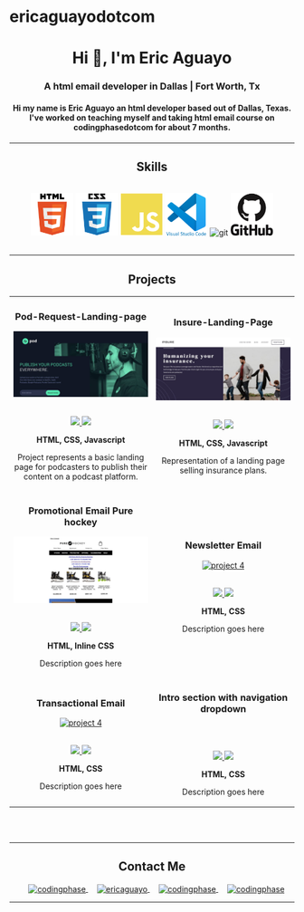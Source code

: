 
# ericaguayodotcom

<div id="" align="center">
 <!--  <img src="https://raw.githubusercontent.com/joesantosgarcia/joesantosgarcia/main/assets/joebanner.jpg" width="100%"/> -->
</div>
<h1 align="center">Hi 👋, I'm Eric Aguayo</h1>
<h3 align="center">A html email developer in Dallas | Fort Worth, Tx</h3>
<h4 align="center">Hi my name is Eric Aguayo an html developer based out of Dallas, Texas. I've worked on teaching myself and taking html email course on codingphasedotcom for about 7 months.</h4>

<hr>


<!-- TECHS -->

<h2 align="center">Skills</h2>

<div align="center">
                <br>
                    <div align="center" >  
                      <img src="https://raw.githubusercontent.com/devicons/devicon/master/icons/html5/html5-original-wordmark.svg" alt="html5" width="75" height="75"/> 
			<img src="https://raw.githubusercontent.com/devicons/devicon/master/icons/css3/css3-original-wordmark.svg" alt="css3" width="75" height="75"/>
                      <img src="https://raw.githubusercontent.com/devicons/devicon/1119b9f84c0290e0f0b38982099a2bd027a48bf1/icons/javascript/javascript-plain.svg" alt="Javascript" width="75" height="75"/>
<!--                       <img src="https://raw.githubusercontent.com/devicons/devicon/1119b9f84c0290e0f0b38982099a2bd027a48bf1/icons/wordpress/wordpress-plain-wordmark.svg" alt="css3" width="75" height="75"/> -->
                     <img src="https://raw.githubusercontent.com/devicons/devicon/1119b9f84c0290e0f0b38982099a2bd027a48bf1/icons/vscode/vscode-original-wordmark.svg" alt="vscode" width="75" height="75"/>
                      <img src="https://www.vectorlogo.zone/logos/git-scm/git-scm-icon.svg" alt="git" width="75" height="75"/> 
			<img src="https://raw.githubusercontent.com/devicons/devicon/1119b9f84c0290e0f0b38982099a2bd027a48bf1/icons/github/github-original-wordmark.svg" alt="github" width="75" height="75" />
        	</div>
</div>

<br>
<hr>

<!-- PROJECTS -->

<h2 align="center">Projects</h2>
<div align="center">
	<table>
		<tr>
			<td width="50%">
				<h3 align="center">Pod-Request-Landing-page</h3>
				<div align="center">  
					<a href='https://frontendmentor-pod-request-access.vercel.app/' target="_blank">
						<img src="https://github.com/EricAguayo90/ericaguayodotcom/blob/main/assets/project1.jpg?raw=true" alt="project 1" height="100%" />
					</a>
					<br>
					<br>
					<p>
						<a href="https://github.com/EricAguayo90/frontendmentor-pod-request-access" target="_blank">
							<img src="https://img.shields.io/badge/Repo-lightgrey?style=for-the-badge&logo=github"/>
						</a>  
						<a href="https://frontendmentor-pod-request-access.vercel.app/" target="_blank">
              <img src="https://img.shields.io/badge/Live-lightgrey?style=for-the-badge&color=0892d0"/>
						</a>
					</p>
					<p><strong>HTML, CSS, Javascript</strong></p>
          				<p>
						Project represents a basic landing page for podcasters to publish their content on a podcast platform.
					</p>
				</div>
			</td>
			<td width="50%">
				<h3 align="center">Insure-Landing-Page</h3>
				<div align="center" >  
					<a href='https://frontendmentor-insure-landing-page.vercel.app/' target="_blank">
						<img src="https://github.com/EricAguayo90/ericaguayodotcom/blob/main/assets/project2.jpg?raw=true" alt="project 2" height="100%" />
					</a>
					<br>
					<br>
					<p>
						<a href="https://github.com/EricAguayo90/frontendmentor-insure-landing-page" target="_blank">
							<img src="https://img.shields.io/badge/Repo-lightgrey?style=for-the-badge&logo=github"/>
						</a>  
						<a href="https://frontendmentor-insure-landing-page.vercel.app/" target="_blank">
							<img src="https://img.shields.io/badge/Live-lightgrey?style=for-the-badge&color=0892d0"/>
						</a>	
					</p>
					 <p><strong>HTML, CSS, Javascript</strong></p>
					<p>Representation of a landing page selling insurance plans.</p>
				</div>
			</td>
        </tr>
	    <tr>
            <td width="50%">
                <h3 align="center">Promotional Email Pure hockey</h3>
                <div align="center" >  
                    <a href='https://ericaguayo.com' target="_blank">
                        <img src="https://github.com/EricAguayo90/ericaguayodotcom/blob/main/assets/Screenshot%202022-07-23%20at%2012-04-41%20Pure%20hockey%20email%20clone.jpg?raw=true" alt="project 3" height="100%" />
                    </a>
                    <br>
                    <br>
                    <p>
                        <a href="https://ericaguayo.com" target="_blank">
				<img src="https://img.shields.io/badge/Repo-lightgrey?style=for-the-badge&logo=github"/>
			</a>  
			<a href="https://ericaguayo.com" target="_blank">
				<img src="https://img.shields.io/badge/Live-lightgrey?style=for-the-badge&color=0892d0"/>
			</a>
                    </p>
                    <p><strong>HTML, Inline CSS</strong></p>
		    <p>Description goes here</p>
                </div>
            </td>
            <td width="50%">
                <h3 align="center">Newsletter Email</h3>
                <div align="center">  
                    <a href='https://img.shields.io/badge/Live-lightgrey?style=for-the-badge&color=0892d0' target="_blank">
                        <img src="https://github.com/EricAguayo90/ericaguayodotcom/blob/main/assets/Marriot-newsletter-screenshot-canva.png?raw=true" alt="project 4" height="100%" />
                    </a>
                    <br>
                    <br>
                    <p>
                        <a href="https://ericaguayo.com" target="_blank">
							<img src="https://img.shields.io/badge/Repo-lightgrey?style=for-the-badge&logo=github"/>
						</a>  
						<a href="https://ericaguayo.com" target="_blank">
							<img src="https://img.shields.io/badge/Live-lightgrey?style=for-the-badge&color=0892d0"/>
						</a>	
                    </p>
                    <p><strong>HTML, CSS</strong></p>
		    <p>Description goes here</p>
                </div>	
            </td>
	</tr>
	<tr>
		<td width="50%">
                <h3 align="center">Transactional Email</h3>
                <div align="center">  
                    <a href='https://img.shields.io/badge/Live-lightgrey?style=for-the-badge&color=0892d0' target="_blank">
                        <img src="https://github.com/EricAguayo90/ericaguayodotcom/blob/main/assets/transactional-email-5.png?raw=true" alt="project 4" height="100%" />
                    </a>
                    <br>
                    <br>
                    <p>
                        <a href="https://ericaguayo.com" target="_blank">
							<img src="https://img.shields.io/badge/Repo-lightgrey?style=for-the-badge&logo=github"/>
						</a>  
						<a href="https://ericaguayo.com" target="_blank">
							<img src="https://img.shields.io/badge/Live-lightgrey?style=for-the-badge&color=0892d0"/>
						</a>	
                    </p>
                    <p><strong>HTML, CSS</strong></p>
		    <p>Description goes here</p>
                </div>	
            </td>
		<td width="50%">
                <h3 align="center">Intro section with navigation dropdown</h3>
                <div align="center">  
                    <a href='https://img.shields.io/badge/Live-lightgrey?style=for-the-badge&color=0892d0' target="_blank">
<!--                         <img src="https://github.com/EricAguayo90/ericaguayodotcom/blob/main/assets/transactional-email-5.png?raw=true" alt="project 4" height="100%" /> -->
                    </a>
                    <br>
                    <br>
                    <p>
                        <a href="https://ericaguayo.com" target="_blank">
							<img src="https://img.shields.io/badge/Repo-lightgrey?style=for-the-badge&logo=github"/>
						</a>  
						<a href="https://ericaguayo.com" target="_blank">
							<img src="https://img.shields.io/badge/Live-lightgrey?style=for-the-badge&color=0892d0"/>
						</a>	
                    </p>
                    <p><strong>HTML, CSS</strong></p>
		    <p>Description goes here</p>
                </div>	
            </td>
	</tr>
</table>
</div>
<br />
<br />
<hr>


<!-- SOCIALS -->

<h2 align="center">Contact Me</h2>
<p align="center">
	&nbsp&nbsp&nbsp
	<a href="https://twitter.com/DevEric90" target="_blank">
	<img align="center" src="https://raw.githubusercontent.com/rahuldkjain/github-profile-readme-generator/master/src/images/icons/Social/twitter.svg" alt="codingphase" height="30" width="40" />
	</a>&nbsp&nbsp&nbsp
<a href="https://www.linkedin.com/in/eric-aguayo-513693184" target="_blank">
<img align="center" src="https://raw.githubusercontent.com/rahuldkjain/github-profile-readme-generator/master/src/images/icons/Social/linked-in-alt.svg" alt="ericaguayo" height="30" width="40" />
</a>&nbsp&nbsp&nbsp
<a href="https://instagram.com/codingphase" target="_blank">
<img align="center" src="https://raw.githubusercontent.com/rahuldkjain/github-profile-readme-generator/master/src/images/icons/Social/instagram.svg" alt="codingphase" height="30" width="40" />
</a>&nbsp&nbsp&nbsp
<a href="https://www.youtube.com/channel/UCNCnVb3IOFZO8d_tBJYfsAA" target="_blank">
<img align="center" src="https://raw.githubusercontent.com/rahuldkjain/github-profile-readme-generator/master/src/images/icons/Social/youtube.svg" alt="codingphase" height="30" width="40" />
</a>
</p>

<hr>



